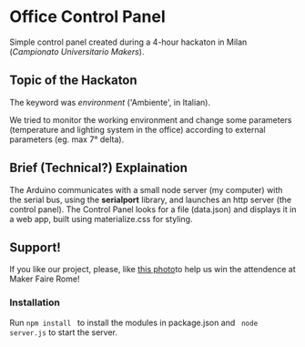 # Office Control Panel
Simple control panel created during a 4-hour hackaton in Milan (*Campionato Universitario Makers*).

## Topic of the Hackaton
The keyword was *_environment_* ('Ambiente', in Italian).

We tried to monitor the working environment and change some parameters (temperature and lighting system in the office) according to external parameters (eg. max 7° delta).

## Brief (Technical?) Explaination
The Arduino communicates with a small node server (my computer) with the serial bus, using the **serialport** library, and launches an http server (the control panel).
The Control Panel looks for a file (data.json) and displays it in a web app, built using materialize.css for styling.

## Support!
If you like our project, please, like [this photo](https://www.facebook.com/CampUniMakers/photos/a.1991440304407389.1073741836.1912678415616912/1991440764407343/?type=3&theater)to help us win the attendence at Maker Faire Rome!

### Installation
Run `npm install ` to install the modules in package.json and  ` node server.js` to start the server.